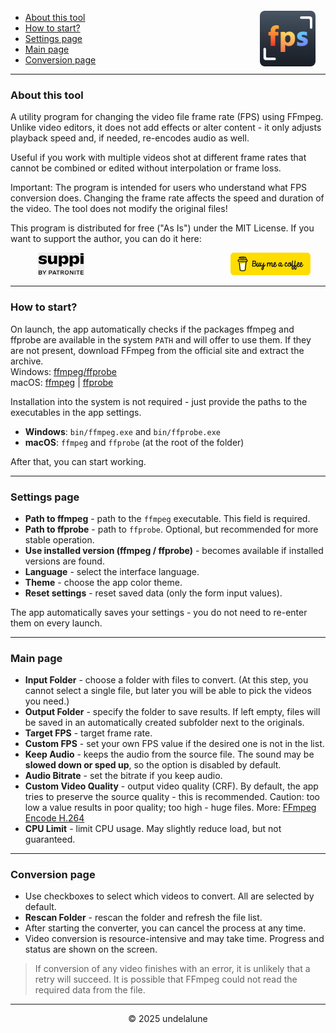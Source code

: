 <img src="logo.png" style="border-radius: 8px; margin-right:16px; margin-top:12px; height: 89px;" align="right" alt="Free FPS Logo" />

- [About this tool](#about-this-tool) 
- [How to start?](#how-to-start)
- [Settings page](#settings-page)
- [Main page](#main-page)
- [Conversion page](#processing-page)

---

<a id="about-this-tool"></a>
### About this tool

A utility program for changing the video file frame rate (FPS) using FFmpeg. Unlike video editors, it does not add effects or alter content - it only adjusts playback speed and, if needed, re-encodes audio as well.

Useful if you work with multiple videos shot at different frame rates that cannot be combined or edited without interpolation or frame loss.

Important:
The program is intended for users who understand what FPS conversion does. Changing the frame rate affects the speed and duration of the video. The tool does not modify the original files!

This program is distributed for free ("As Is") under the MIT License.
If you want to support the author, you can do it here:

<a href="https://buymeacoffee.com/undelalune" target="_blank" rel="noopener" title="Go to buymeacoffee.com">
<img src="bmc-logo.svg" style="float: right; margin-right:24px; height: 36px;" alt="bmc Logo" />
</a>

<a href="https://suppi.pl/undelalune" target="_blank" rel="noopener" title="Go to suppi.pl">
<img src="suppi-logo.svg" style="margin-left:44px; height: 36px;" alt="suppi Logo" />
</a>

<br>

---

<a id="how-to-start"></a>
### How to start?

On launch, the app automatically checks if the packages ffmpeg and ffprobe are available in the system `PATH` and will offer to use them.
If they are not present, download FFmpeg from the official site and extract the archive.<br>
Windows: <a href="https://www.gyan.dev/ffmpeg/builds/ffmpeg-release-essentials.zip" target="_blank" rel="noopener" title="Download ffmpeg/ffprobe archive">ffmpeg/ffprobe</a><br>
macOS: <a href="https://evermeet.cx/ffmpeg/ffmpeg-8.0.zip" target="_blank" rel="noopener" title="Download ffmpeg">ffmpeg</a> |
<a href="https://evermeet.cx/ffmpeg/ffprobe-8.0.zip" target="_blank" rel="noopener" title="Download ffprobe archive">ffprobe</a>

Installation into the system is not required - just provide the paths to the executables in the app settings.

- **Windows**: `bin/ffmpeg.exe` and `bin/ffprobe.exe`
- **macOS**: `ffmpeg` and `ffprobe` (at the root of the folder)

After that, you can start working.

---

<a id="settings-page"></a>
### Settings page

- **Path to ffmpeg** - path to the `ffmpeg` executable. This field is required.
- **Path to ffprobe** - path to `ffprobe`. Optional, but recommended for more stable operation.
- **Use installed version (ffmpeg / ffprobe)** - becomes available if installed versions are found.
- **Language** - select the interface language.
- **Theme** - choose the app color theme.
- **Reset settings** - reset saved data (only the form input values).

The app automatically saves your settings - you do not need to re-enter them on every launch.

---

<a id="main-page"></a>
### Main page

- **Input Folder** - choose a folder with files to convert. (At this step, you cannot select a single file, but later you will be able to pick the videos you need.)
- **Output Folder** - specify the folder to save results. If left empty, files will be saved in an automatically created subfolder next to the originals.
- **Target FPS** - target frame rate.
- **Custom FPS** - set your own FPS value if the desired one is not in the list.
- **Keep Audio** - keeps the audio from the source file. The sound may be **slowed down or sped up**, so the option is disabled by default.
- **Audio Bitrate** - set the bitrate if you keep audio.
- **Custom Video Quality** - output video quality (CRF). By default, the app tries to preserve the source quality - this is recommended.
  Caution: too low a value results in poor quality; too high - huge files. More: [FFmpeg Encode H.264](https://trac.ffmpeg.org/wiki/Encode/H.264)
- **CPU Limit** - limit CPU usage. May slightly reduce load, but not guaranteed.

---

<a id="processing-page"></a>
### Conversion page

- Use checkboxes to select which videos to convert. All are selected by default.
- **Rescan Folder** - rescan the folder and refresh the file list.
- After starting the converter, you can cancel the process at any time.
- Video conversion is resource-intensive and may take time. Progress and status are shown on the screen.

> If conversion of any video finishes with an error, it is unlikely that a retry will succeed.
> It is possible that FFmpeg could not read the required data from the file.

---

<p style="text-align:center;">© 2025 undelalune</p>
